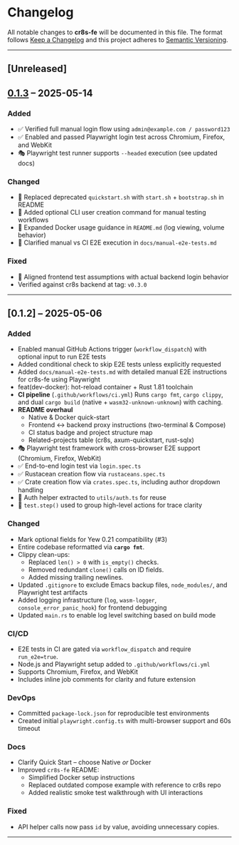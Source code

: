 # Changelog
All notable changes to **cr8s-fe** will be documented in this file.
The format follows [Keep a Changelog](https://keepachangelog.com/en/1.1.0/)
and this project adheres to [Semantic Versioning](https://semver.org/spec/v2.0.0.html).

---

## [Unreleased]

## [0.1.3] – 2025-05-14

### Added
- ✅ Verified full manual login flow using `admin@example.com / password123`
- ✅ Enabled and passed Playwright login test across Chromium, Firefox, and WebKit
- 🎭 Playwright test runner supports `--headed` execution (see updated docs)

### Changed
- 🔧 Replaced deprecated `quickstart.sh` with `start.sh` + `bootstrap.sh` in README
- 🧪 Added optional CLI user creation command for manual testing workflows
- 📄 Expanded Docker usage guidance in `README.md` (log viewing, volume behavior)
- 📘 Clarified manual vs CI E2E execution in `docs/manual-e2e-tests.md`

### Fixed
- 🧪 Aligned frontend test assumptions with actual backend login behavior
- Verified against cr8s backend at tag: `v0.3.0`

---

[0.1.3]: https://github.com/JohnBasrai/cr8s-fe/releases/tag/v0.1.3

## [0.1.2] – 2025-05-06

### Added
- Enabled manual GitHub Actions trigger (`workflow_dispatch`) with optional input to run E2E tests
- Added conditional check to skip E2E tests unless explicitly requested
- Added `docs/manual-e2e-tests.md` with detailed manual E2E instructions for cr8s-fe using Playwright
- feat(dev-docker): hot-reload container + Rust 1.81 toolchain
- **CI pipeline** (`.github/workflows/ci.yml`)
  Runs `cargo fmt`, `cargo clippy`, and dual `cargo build`
  (native + `wasm32-unknown-unknown`) with caching.
- **README overhaul**
  - Native & Docker quick-start
  - Frontend ↔ backend proxy instructions (two-terminal & Compose)
  - CI status badge and project structure map
  - Related-projects table (cr8s, axum-quickstart, rust-sqlx)
- 🎭 Playwright test framework with cross-browser E2E support (Chromium, Firefox, WebKit)
- ✅ End-to-end login test via `login.spec.ts`
- ✅ Rustacean creation flow via `rustaceans.spec.ts`
- ✅ Crate creation flow via `crates.spec.ts`, including author dropdown handling
- 🔐 Auth helper extracted to `utils/auth.ts` for reuse
- 🧪 `test.step()` used to group high-level actions for trace clarity

### Changed
- Mark optional fields for Yew 0.21 compatibility (#3)
- Entire codebase reformatted via **`cargo fmt`**.
- Clippy clean-ups:
  - Replaced `len() > 0` with `is_empty()` checks.
  - Removed redundant `clone()` calls on ID fields.
  - Added missing trailing newlines.
- Updated `.gitignore` to exclude Emacs backup files, `node_modules/`, and Playwright test artifacts
- Added logging infrastructure (`log`, `wasm-logger`, `console_error_panic_hook`) for frontend debugging
- Updated `main.rs` to enable log level switching based on build mode

### CI/CD
- E2E tests in CI are gated via `workflow_dispatch` and require `run_e2e=true`.
- Node.js and Playwright setup added to `.github/workflows/ci.yml`
- Supports Chromium, Firefox, and WebKit
- Includes inline job comments for clarity and future extension

### DevOps
- Committed `package-lock.json` for reproducible test environments
- Created initial `playwright.config.ts` with multi-browser support and 60s timeout

### Docs
- Clarify Quick Start – choose Native *or* Docker
- Improved `cr8s-fe` README:
  - Simplified Docker setup instructions
  - Replaced outdated compose example with reference to cr8s repo
  - Added realistic smoke test walkthrough with UI interactions

### Fixed
- API helper calls now pass `id` by value, avoiding unnecessary copies.

---

[0.1.0]: https://github.com/JohnBasrai/cr8s-fe/releases/tag/v0.1.0

